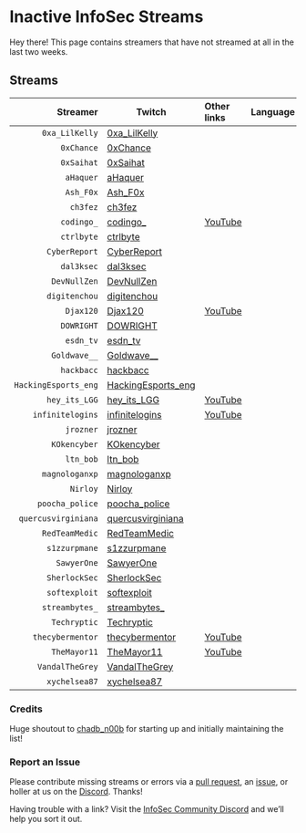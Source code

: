 # Inactive InfoSec Streams

Hey there! This page contains streamers that have not streamed at all in the last two weeks.

## Streams

Streamer | Twitch | Other links | Language | Category
--: | --- | :-- | --- | :--
`0xa_LilKelly` | [0xa_LilKelly](https://www.twitch.tv/0xa_LilKelly) | 
`0xChance` | [0xChance](https://www.twitch.tv/0xChance) | 
`0xSaihat` | [0xSaihat](https://www.twitch.tv/0xSaihat) | 
`aHaquer` | [aHaquer](https://www.twitch.tv/aHaquer) | 
`Ash_F0x` | [Ash_F0x](https://www.twitch.tv/Ash_F0x) | 
`ch3fez` | [ch3fez](https://www.twitch.tv/ch3fez) | 
`codingo_` | [codingo_](https://www.twitch.tv/codingo_) | [YouTube](https://www.youtube.com/channel/UCUfO02gdMDXgOJWdv_jiLMg)
`ctrlbyte` | [ctrlbyte](https://www.twitch.tv/ctrlbyte) | 
`CyberReport` | [CyberReport](https://www.twitch.tv/CyberReport) | 
`dal3ksec` | [dal3ksec](https://www.twitch.tv/dal3ksec) | 
`DevNullZen` | [DevNullZen](https://www.twitch.tv/DevNullZen) | 
`digitenchou` | [digitenchou](https://www.twitch.tv/digitenchou) | 
`Djax120` | [Djax120](https://www.twitch.tv/Djax120) | [YouTube](https://www.youtube.com/channel/UCJVQ4X0olUFq0nrxS8Xvijg)
`DOWRIGHT` | [DOWRIGHT](https://www.twitch.tv/DOWRIGHT) | 
`esdn_tv` | [esdn_tv](https://www.twitch.tv/esdn_tv) | 
`Goldwave__` | [Goldwave__](https://www.twitch.tv/Goldwave__) | 
`hackbacc` | [hackbacc](https://www.twitch.tv/hackbacc) | 
`HackingEsports_eng` | [HackingEsports_eng](https://www.twitch.tv/HackingEsports_eng) | 
`hey_its_LGG` | [hey_its_LGG](https://www.twitch.tv/hey_its_LGG) | [YouTube](https://www.youtube.com/channel/UCFzslRuETaviEruPQ_HQP1A)
`infinitelogins` | [infinitelogins](https://www.twitch.tv/infinitelogins) | [YouTube](https://www.youtube.com/channel/UC_nKukFaGysjMzqMVHEIgxQ)
`jrozner` | [jrozner](https://www.twitch.tv/jrozner) | 
`KOkencyber` | [KOkencyber](https://www.twitch.tv/KOkencyber) | 
`ltn_bob` | [ltn_bob](https://www.twitch.tv/ltn_bob) | 
`magnologanxp` | [magnologanxp](https://www.twitch.tv/magnologanxp) | 
`Nirloy` | [Nirloy](https://www.twitch.tv/Nirloy) | 
`poocha_police` | [poocha_police](https://www.twitch.tv/poocha_police) | 
`quercusvirginiana` | [quercusvirginiana](https://www.twitch.tv/quercusvirginiana) | 
`RedTeamMedic` | [RedTeamMedic](https://www.twitch.tv/RedTeamMedic) | 
`s1zzurpmane` | [s1zzurpmane](https://www.twitch.tv/s1zzurpmane) | 
`SawyerOne` | [SawyerOne](https://www.twitch.tv/SawyerOne) | 
`SherlockSec` | [SherlockSec](https://www.twitch.tv/SherlockSec) | 
`softexploit` | [softexploit](https://www.twitch.tv/softexploit) | 
`streambytes_` | [streambytes_](https://www.twitch.tv/streambytes_) | 
`Techryptic` | [Techryptic](https://www.twitch.tv/Techryptic) | 
`thecybermentor` | [thecybermentor](https://www.twitch.tv/thecybermentor) | [YouTube](https://www.youtube.com/channel/UC0ArlFuFYMpEewyRBzdLHiw)
`TheMayor11` | [TheMayor11](https://www.twitch.tv/TheMayor11) | [YouTube](https://www.youtube.com/channel/UC5J6JvH5F29FllbLjwmA5ZA)
`VandalTheGrey` | [VandalTheGrey](https://www.twitch.tv/VandalTheGrey) | 
`xychelsea87` | [xychelsea87](https://www.twitch.tv/xychelsea87) | 

### Credits

Huge shoutout to [chadb_n00b](https://twitch.tv/chadb_n00b) for starting up and initially maintaining the list!

### Report an Issue

Please contribute missing streams or errors via a [pull request](https://github.com/infosecstreams/infosecstreams.github.io/pulls), an [issue](https://github.com/infosecstreams/infosecstreams.github.io/issues), or holler at us on the [Discord](https://discord.gg/RftU46K8sn). Thanks!

Having trouble with a link? Visit the [InfoSec Community Discord](https://discord.gg/RftU46K8sn) and we’ll help you sort it out.
